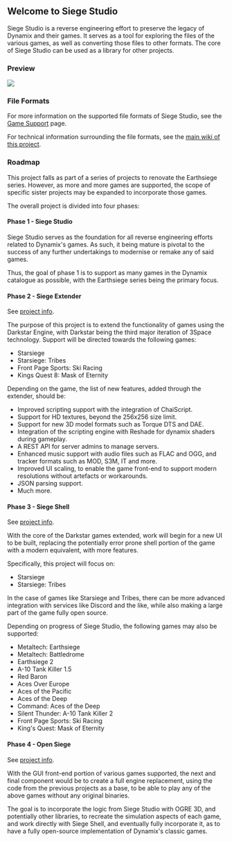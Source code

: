 ## Welcome to Siege Studio

Siege Studio is a reverse engineering effort to preserve the legacy of Dynamix and their games. It serves as a tool for exploring the files of the various games, as well as converting those files to other formats. The core of Siege Studio can be used as a library for other projects.

### Preview

![](https://media.giphy.com/media/vRus9g5a1ZNSNKVSiR/source.gif)

### File Formats

For more information on the supported file formats of Siege Studio, see the [Game Support](game-support) page.

For technical information surrounding the file formats, see the [main wiki of this project](https://github.com/open-siege/open-siege/wiki).

### Roadmap

This project falls as part of a series of projects to renovate the Earthsiege series. However, as more and more games are supported, the scope of specific sister projects may be expanded to incorporate those games.

The overall project is divided into four phases:

#### Phase 1 - Siege Studio

Siege Studio serves as the foundation for all reverse engineering efforts related to Dynamix's games. As such, it being mature is pivotal to the success of any further undertakings to modernise or remake any of said games.

Thus, the goal of phase 1 is to support as many games in the Dynamix catalogue as possible, with the Earthsiege series being the primary focus.

#### Phase 2 - Siege Extender

See [project info](darkstar-extender).

The purpose of this project is to extend the functionality of games using the Darkstar Engine, with Darkstar being the third major iteration of 3Space technology. Support will be directed towards the following games:

* Starsiege
* Starsiege: Tribes
* Front Page Sports: Ski Racing
* Kings Quest 8: Mask of Eternity

Depending on the game, the list of new features, added through the extender, should be:

* Improved scripting support with the integration of ChaiScript.
* Support for HD textures, beyond the 256x256 size limit.
* Support for new 3D model formats such as Torque DTS and DAE.
* Integration of the scripting engine with Reshade for dynamix shaders during gameplay.
* A REST API for server admins to manage servers.
* Enhanced music support with audio files such as FLAC and OGG, and tracker formats such as MOD, S3M, IT and more.
* Improved UI scaling, to enable the game front-end to support modern resolutions without artefacts or workarounds.
* JSON parsing support.
* Much more.

#### Phase 3 - Siege Shell

See [project info](siege-shell).

With the core of the Darkstar games extended, work will begin for a new UI to be built, replacing the potentially error prone shell portion of the game with a modern equivalent, with more features.

Specifically, this project will focus on:

* Starsiege
* Starsiege: Tribes

In the case of games like Starsiege and Tribes, there can be more advanced integration with services like Discord and the like, while also making a large part of the game fully open source.

Depending on progress of Siege Studio, the following games may also be supported:

* Metaltech: Earthsiege
* Metaltech: Battledrome
* Earthsiege 2
* A-10 Tank Killer 1.5
* Red Baron
* Aces Over Europe
* Aces of the Pacific
* Aces of the Deep
* Command: Aces of the Deep
* Silent Thunder: A-10 Tank Killer 2
* Front Page Sports: Ski Racing
* King's Quest: Mask of Eternity

#### Phase 4 - Open Siege

See [project info](open-siege).

With the GUI front-end portion of various games supported, the next and final component would be to create a full engine replacement, using the code from the previous projects as a base, to be able to play any of the above games without any original binaries.

The goal is to incorporate the logic from Siege Studio with OGRE 3D, and potentially other libraries, to recreate the simulation aspects of each game, and work directly with Siege Shell, and eventually fully incorporate it, as to have a fully open-source implementation of Dynamix's classic games.



